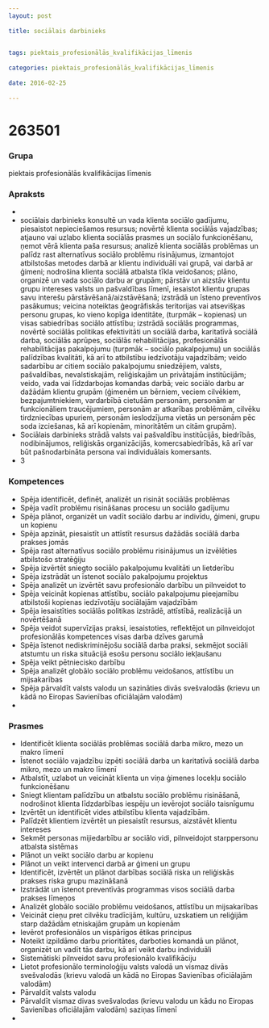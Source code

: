 ```yaml
---
layout: post
    
title: sociālais darbinieks

    
tags: piektais_profesionālās_kvalifikācijas_līmenis
    
categories: piektais_profesionālās_kvalifikācijas_līmenis
    
date: 2016-02-25
    
---
```

# 263501

### Grupa
piektais profesionālās kvalifikācijas līmenis


### Apraksts

* 
* sociālais darbinieks konsultē un vada klienta sociālo gadījumu, piesaistot nepieciešamos resursus; novērtē klienta sociālās vajadzības; atjauno vai uzlabo klienta sociālās prasmes un sociālo funkcionēšanu, ņemot vērā klienta paša resursus; analizē klienta sociālās problēmas un palīdz rast alternatīvus sociālo problēmu risinājumus, izmantojot atbilstošas metodes darbā ar klientu individuāli vai grupā, vai darbā ar ģimeni; nodrošina klienta sociālā atbalsta tīkla veidošanos; plāno, organizē un vada sociālo darbu ar grupām; pārstāv un aizstāv klientu grupu intereses valsts un pašvaldības līmenī, iesaistot klientu grupas savu interešu pārstāvēšanā/aizstāvēšanā; izstrādā un īsteno preventīvos pasākumus; veicina noteiktas ģeogrāfiskās teritorijas vai atsevišķas personu grupas, ko vieno kopīga identitāte, (turpmāk – kopienas) un visas sabiedrības sociālo attīstību; izstrādā sociālās programmas, novērtē sociālās politikas efektivitāti un sociālā darba, karitatīvā sociālā darba, sociālās aprūpes, sociālās rehabilitācijas, profesionālās rehabilitācijas pakalpojumu (turpmāk – sociālo pakalpojumu) un sociālās palīdzības kvalitāti, kā arī to atbilstību iedzīvotāju vajadzībām; veido sadarbību ar citiem sociālo pakalpojumu sniedzējiem, valsts, pašvaldības, nevalstiskajām, reliģiskajām un privātajām institūcijām; veido, vada vai līdzdarbojas komandas darbā; veic sociālo darbu ar dažādām klientu grupām (ģimenēm un bērniem, veciem cilvēkiem, bezpajumtniekiem, vardarbībā cietušām personām, personām ar funkcionāliem traucējumiem, personām ar atkarības problēmām, cilvēku tirdzniecības upuriem, personām ieslodzījuma vietās un personām pēc soda izciešanas, kā arī kopienām, minoritātēm un citām grupām). 
* 	Sociālais darbinieks strādā valsts vai pašvaldību institūcijās, biedrībās, nodibinājumos, reliģiskās organizācijās, komercsabiedrībās, kā arī var būt pašnodarbināta persona vai individuālais komersants. 
* 	3 

### Kompetences

* Spēja identificēt, definēt, analizēt un risināt sociālās problēmas
* Spēja vadīt problēmu risināšanas procesu un sociālo gadījumu
* Spēja plānot, organizēt un vadīt sociālo darbu ar indivīdu, ģimeni, grupu un kopienu
* Spēja apzināt, piesaistīt un attīstīt resursus dažādās sociālā darba prakses jomās
* Spēja rast alternatīvus sociālo problēmu risinājumus un izvēlēties atbilstošo stratēģiju
* Spēja izvērtēt sniegto sociālo pakalpojumu kvalitāti un lietderību
* Spēja izstrādāt un īstenot sociālo pakalpojumu projektus
* Spēja analizēt un izvērtēt savu profesionālo darbību un pilnveidot to
* Spēja veicināt kopienas attīstību, sociālo pakalpojumu pieejamību atbilstoši kopienas iedzīvotāju sociālajām vajadzībām
* Spēja iesaistīties sociālās politikas izstrādē, attīstībā, realizācijā un novērtēšanā
* Spēja veidot supervīzijas praksi, iesaistoties, reflektējot un pilnveidojot profesionālās kompetences visas darba dzīves garumā
* Spēja īstenot nediskriminējošu sociālā darba praksi, sekmējot sociāli atstumtu un riska situācijā esošu personu sociālo iekļaušanu
* Spēja veikt pētniecisko darbību
* Spēja analizēt globālo sociālo problēmu veidošanos, attīstību un mijsakarības
* Spēja pārvaldīt valsts valodu un sazināties divās svešvalodās (krievu un kādā no Eiropas Savienības oficiālajām valodām)
* 

### Prasmes 
* Identificēt klienta sociālās problēmas sociālā darba mikro, mezo un makro līmenī
* Īstenot sociālo vajadzību izpēti sociālā darba un karitatīvā sociālā darba mikro, mezo un makro līmenī
* Atbalstīt, uzlabot un veicināt klienta un viņa ģimenes locekļu sociālo funkcionēšanu
* Sniegt klientam palīdzību un atbalstu sociālo problēmu risināšanā, nodrošinot klienta līdzdarbības iespēju un ievērojot sociālo taisnīgumu
* Izvērtēt un identificēt vides atbilstību klienta vajadzībām.
*  Palīdzēt klientiem izvērtēt un piesaistīt resursus, aizstāvēt klientu intereses
* Sekmēt personas mijiedarbību ar sociālo vidi, pilnveidojot starppersonu atbalsta sistēmas
* Plānot un veikt sociālo darbu ar kopienu
* Plānot un veikt intervenci darbā ar ģimeni un grupu
* Identificēt, izvērtēt un plānot darbības sociālā riska un reliģiskās prakses riska grupu mazināšanā
* Izstrādāt un īstenot preventīvās programmas visos sociālā darba prakses līmeņos
* Analizēt globālo sociālo problēmu veidošanos, attīstību un mijsakarības
* Veicināt cieņu pret cilvēku tradīcijām, kultūru, uzskatiem un reliģijām starp dažādām etniskajām grupām un kopienām
* Ievērot profesionālos un vispārīgos ētikas principus
* Noteikt izpildāmo darbu prioritātes, darboties komandā un plānot, organizēt un vadīt tās darbu, kā arī veikt darbu individuāli
* Sistemātiski pilnveidot savu profesionālo kvalifikāciju
* Lietot profesionālo terminoloģiju valsts valodā un vismaz divās svešvalodās (krievu valodā un kādā no Eiropas Savienības oficiālajām valodām)
* Pārvaldīt valsts valodu
* Pārvaldīt vismaz divas svešvalodas (krievu valodu un kādu no Eiropas Savienības oficiālajām valodām) saziņas līmenī
* 